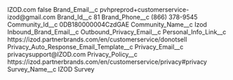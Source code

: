 <?xml version="1.0" encoding="UTF-8"?>
<CustomMetadata xmlns="http://soap.sforce.com/2006/04/metadata" xmlns:xsi="http://www.w3.org/2001/XMLSchema-instance" xmlns:xsd="http://www.w3.org/2001/XMLSchema">
    <label>IZOD.com</label>
    <protected>false</protected>
    <values>
        <field>Brand_Email__c</field>
        <value xsi:type="xsd:string">pvhpreprod+customerservice-izod@gmail.com</value>
    </values>
    <values>
        <field>Brand_Id__c</field>
        <value xsi:type="xsd:string">81</value>
    </values>
    <values>
        <field>Brand_Phone__c</field>
        <value xsi:type="xsd:string">(866) 378-9545</value>
    </values>
    <values>
        <field>Community_Id__c</field>
        <value xsi:type="xsd:string">0DB180000004CzdGAE</value>
    </values>
    <values>
        <field>Community_Name__c</field>
        <value xsi:type="xsd:string">Izod</value>
    </values>
    <values>
        <field>Inbound_Brand_Email__c</field>
        <value xsi:nil="true"/>
    </values>
    <values>
        <field>Outbound_Privacy_Email__c</field>
        <value xsi:nil="true"/>
    </values>
    <values>
        <field>Personal_Info_Link__c</field>
        <value xsi:type="xsd:string">https://izod.partnerbrands.com/en/customerservice/donotsell</value>
    </values>
    <values>
        <field>Privacy_Auto_Response_Email_Template__c</field>
        <value xsi:nil="true"/>
    </values>
    <values>
        <field>Privacy_Email__c</field>
        <value xsi:type="xsd:string">privacysupport@IZOD.com</value>
    </values>
    <values>
        <field>Privacy_Policy__c</field>
        <value xsi:type="xsd:string">https://izod.partnerbrands.com/en/customerservice/privacy#privacy</value>
    </values>
    <values>
        <field>Survey_Name__c</field>
        <value xsi:type="xsd:string">IZOD Survey</value>
    </values>
</CustomMetadata>

